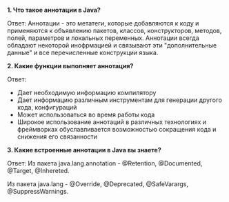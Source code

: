 **1. Что такое аннотации в Java?**

Ответ: Аннотации -  это метатеги, которые добавляются к коду и применяются к объявлению пакетов, классов, конструкторов, методов, полей, параметров и локальных переменных. Аннотации всегда обладают некоторой инофрмацией и связывают эти "дополнительные данные" и все перечисленные конструкции языка.

**2. Какие функции выполняет аннотация?**

Ответ: 

* Дает необходимую информацию компилятору
* Дает информацию различным инструментам для генерации другого кода, конфигураций
* Может использоваться во время работы кода
* Широкое использование аннотаций в различных технологиях и фреймворках обуславливается возможностью сокращения кода  и снижения его связанности

**3. Какие встроенные аннотации в Java вы знаете?**

Ответ: Из пакета java.lang.annotation  - @Retention, @Documented, @Target, @Inhereted.

Из пакета java.lang - @Override,  @Deprecated, @SafeVarargs, @SuppressWarnings.